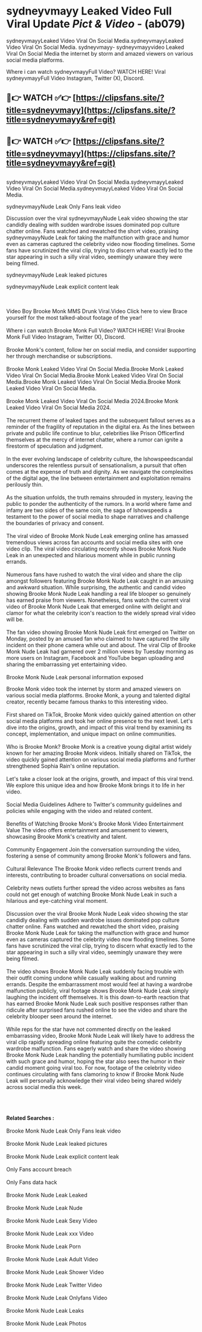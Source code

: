 # sydneyvmayy Leaked Video Full Viral Update *Pict & Video* - (ab079)

sydneyvmayyLeaked Video Viral On Social Media.sydneyvmayyLeaked Video Viral On Social Media.
sydneyvmayy- sydneyvmayyvideo Leaked Viral On Social Media the internet by storm and amazed viewers on various social media platforms.

Where i can watch sydneyvmayyFull Video? WATCH HERE! Viral sydneyvmayyFull Video Instagram, Twitter (X), Discord.

## 🔴👉 WATCH ✅👉 [https://clipsfans.site/?title=sydneyvmayy](https://clipsfans.site/?title=sydneyvmayy&ref=git)


## 🔴👉 WATCH ✅👉 [https://clipsfans.site/?title=sydneyvmayy](https://clipsfans.site/?title=sydneyvmayy&ref=git)
##


sydneyvmayyLeaked Video Viral On Social Media.sydneyvmayyLeaked Video Viral On Social Media.sydneyvmayyLeaked Video Viral On Social Media.

sydneyvmayyNude Leak Only Fans leak video


Discussion over the viral sydneyvmayyNude Leak video showing the star candidly dealing with sudden wardrobe issues dominated pop culture chatter online. Fans watched and rewatched the short video, praising sydneyvmayyNude Leak for taking the malfunction with grace and humor even as cameras captured the celebrity video now flooding timelines. Some fans have scrutinized the viral clip, trying to discern what exactly led to the star appearing in such a silly viral video, seemingly unaware they were being filmed.


sydneyvmayyNude Leak leaked pictures

sydneyvmayyNude Leak explicit content leak

  <br>

  <br>
Video Boy Brooke Monk MMS Drunk Viral.Video Click here to view Brace yourself for the most talked-about footage of the year!
<br><br>
Where i can watch Brooke Monk Full Video? WATCH HERE! Viral Brooke Monk Full Video Instagram, Twitter (X), Discord.
<br><br>
Brooke Monk's content, follow her on social media, and consider supporting her through merchandise or subscriptions.
<br><br>
Brooke Monk Leaked Video Viral On Social Media.Brooke Monk Leaked Video Viral On Social Media.Brooke Monk Leaked Video Viral On Social Media.Brooke Monk Leaked Video Viral On Social Media.Brooke Monk Leaked Video Viral On Social Media.
<br><br>
Brooke Monk Leaked Video Viral On Social Media 2024.Brooke Monk Leaked Video Viral On Social Media 2024.
<br><br>
The recurrent theme of leaked tapes and the subsequent fallout serves as a reminder of the fragility of reputation in the digital era. As the lines between private and public life continue to blur, celebrities like Prison Officerfind themselves at the mercy of internet chatter, where a rumor can ignite a firestorm of speculation and judgment.
<br><br>
In the ever evolving landscape of celebrity culture, the Ishowspeedscandal underscores the relentless pursuit of sensationalism, a pursuit that often comes at the expense of truth and dignity. As we navigate the complexities of the digital age, the line between entertainment and exploitation remains perilously thin.
<br><br>
As the situation unfolds, the truth remains shrouded in mystery, leaving the public to ponder the authenticity of the rumors. In a world where fame and infamy are two sides of the same coin, the saga of Ishowspeedis a testament to the power of social media to shape narratives and challenge the boundaries of privacy and consent.
<br><br>
The viral video of Brooke Monk Nude Leak emerging online has amassed tremendous views across fan accounts and social media sites with one video clip. The viral video circulating recently shows Brooke Monk Nude Leak in an unexpected and hilarious moment while in public running errands.
<br><br>
Numerous fans have rushed to watch the viral video and share the clip amongst followers featuring Brooke Monk Nude Leak caught in an amusing and awkward situation. While surprising, the authentic and candid video showing Brooke Monk Nude Leak handling a real life blooper so genuinely has earned praise from viewers. Nonetheless, fans watch the current viral video of Brooke Monk Nude Leak that emerged online with delight and clamor for what the celebrity icon's reaction to the widely spread viral video will be.
<br><br>
The fan video showing Brooke Monk Nude Leak first emerged on Twitter on Monday, posted by an amused fan who claimed to have captured the silly incident on their phone camera while out and about. The viral Clip of Brooke Monk Nude Leak had garnered over 2 million views by Tuesday morning as more users on Instagram, Facebook and YouTube began uploading and sharing the embarrassing yet entertaining video.
<br><br>
Brooke Monk Nude Leak personal information exposed

Brooke Monk video took the internet by storm and amazed viewers on various social media platforms. Brooke Monk, a young and talented digital creator, recently became famous thanks to this interesting video.
<br><br>
First shared on TikTok, Brooke Monk video quickly gained attention on other social media platforms and took her online presence to the next level. Let's dive into the origins, growth, and impact of this viral trend by examining its concept, implementation, and unique impact on online communities.
<br><br>
Who is Brooke Monk? Brooke Monk is a creative young digital artist widely known for her amazing Brooke Monk videos. Initially shared on TikTok, the video quickly gained attention on various social media platforms and further strengthened Sophia Rain's online reputation.
<br><br>
Let's take a closer look at the origins, growth, and impact of this viral trend. We explore this unique idea and how Brooke Monk brings it to life in her video.
<br><br>
Social Media Guidelines Adhere to Twitter's community guidelines and policies while engaging with the video and related content.
<br><br>
Benefits of Watching Brooke Monk's Brooke Monk Video Entertainment Value The video offers entertainment and amusement to viewers, showcasing Brooke Monk's creativity and talent.
<br><br>
Community Engagement Join the conversation surrounding the video, fostering a sense of community among Brooke Monk's followers and fans.
<br><br>
Cultural Relevance The Brooke Monk video reflects current trends and interests, contributing to broader cultural conversations on social media.
<br><br>
Celebrity news outlets further spread the video across websites as fans could not get enough of watching Brooke Monk Nude Leak in such a hilarious and eye-catching viral moment.
<br><br>
Discussion over the viral Brooke Monk Nude Leak video showing the star candidly dealing with sudden wardrobe issues dominated pop culture chatter online. Fans watched and rewatched the short video, praising Brooke Monk Nude Leak for taking the malfunction with grace and humor even as cameras captured the celebrity video now flooding timelines. Some fans have scrutinized the viral clip, trying to discern what exactly led to the star appearing in such a silly viral video, seemingly unaware they were being filmed.
<br><br>
The video shows Brooke Monk Nude Leak suddenly facing trouble with their outfit coming undone while casually walking about and running errands. Despite the embarrassment most would feel at having a wardrobe malfunction publicly, viral footage shows Brooke Monk Nude Leak simply laughing the incident off themselves. It is this down-to-earth reaction that has earned Brooke Monk Nude Leak such positive responses rather than ridicule after surprised fans rushed online to see the video and share the celebrity blooper seen around the internet.
<br><br>
While reps for the star have not commented directly on the leaked embarrassing video, Brooke Monk Nude Leak will likely have to address the viral clip rapidly spreading online featuring quite the comedic celebrity wardrobe malfunction. Fans eagerly watch and share the video showing Brooke Monk Nude Leak handling the potentially humiliating public incident with such grace and humor, hoping the star also sees the humor in their candid moment going viral too. For now, footage of the celebrity video continues circulating with fans clamoring to know if Brooke Monk Nude Leak will personally acknowledge their viral video being shared widely across social media this week.
<br><br>

<br><br>
<strong>Related Searches :</strong>
<br><br>
Brooke Monk Nude Leak Only Fans leak video
<br><br>
Brooke Monk Nude Leak leaked pictures
<br><br>
Brooke Monk Nude Leak explicit content leak
<br><br>
Only Fans account breach
<br><br>
Only Fans data hack
<br><br>
Brooke Monk Nude Leak Leaked
<br><br>
Brooke Monk Nude Leak Nude
<br><br>
Brooke Monk Nude Leak Sexy Video
<br><br>
Brooke Monk Nude Leak xxx Video
<br><br>
Brooke Monk Nude Leak Porn
<br><br>
Brooke Monk Nude Leak Adult Video
<br><br>
Brooke Monk Nude Leak Shower Video
<br><br>
Brooke Monk Nude Leak Twitter Video
<br><br>
Brooke Monk Nude Leak Onlyfans Video
<br><br>
Brooke Monk Nude Leak Leaks
<br><br>
Brooke Monk Nude Leak Photos